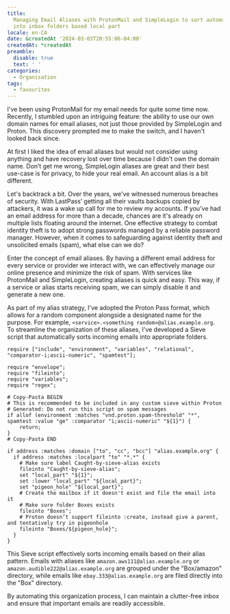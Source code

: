 ```yaml
---
title:
  Managing Email Aliases with ProtonMail and SimpleLogin to sort automatically
  into inbox folders based local part
locale: en-CA
date: &createdAt '2024-03-03T20:55:06-04:00'
createdAt: *createdAt
preamble:
  disable: true
  text: ' '
categories:
  - Organisation
tags:
  - favourites
---
```


I've been using ProtonMail for my email needs for quite some time now. Recently,
I stumbled upon an intriguing feature: the ability to use our own domain names
for email aliases, not just those provided by SimpleLogin and Proton. This
discovery prompted me to make the switch, and I haven't looked back since.

At first I liked the idea of email aliases but would not consider using anything
and have recovery lost over time because I didn't own the domain name. Don’t get
me wrong, SimpleLogin aliases are great and their best use-case is for privacy,
to hide your real email. An account alias is a bit different.

Let's backtrack a bit. Over the years, we've witnessed numerous breaches of
security. With LastPass’ getting all their vaults backups copied by attackers,
it was a wake up call for me to review my accounts. If you've had an email
address for more than a decade, chances are it's already on multiple lists
floating around the internet. One effective strategy to combat identity theft is
to adopt strong passwords managed by a reliable password manager. However, when
it comes to safeguarding against identity theft and unsolicited emails (spam),
what else can we do?

Enter the concept of email aliases. By having a different email address for
every service or provider we interact with, we can effectively manage our online
presence and minimize the risk of spam. With services like ProtonMail and
SimpleLogin, creating aliases is quick and easy. This way, if a service or alias
starts receiving spam, we can simply disable it and generate a new one.

As part of my alias strategy, I've adopted the Proton Pass format, which allows
for a random component alongside a designated name for the purpose. For example,
`<service>.<something random>@alias.example.org`. To streamline the organization
of these aliases, I've developed a Sieve script that automatically sorts
incoming emails into appropriate folders.

```sieve
require ["include", "environment", "variables", "relational", "comparator-i;ascii-numeric", "spamtest"];

require "envelope";
require "fileinto";
require "variables";
require "regex";

# Copy-Pasta BEGIN
# This is recommended to be included in any custom sieve within Proton
# Generated: Do not run this script on spam messages
if allof (environment :matches "vnd.proton.spam-threshold" "*", spamtest :value "ge" :comparator "i;ascii-numeric" "${1}") {
    return;
}
# Copy-Pasta END

if address :matches :domain ["to", "cc", "bcc"] "alias.example.org" {
  if address :matches :localpart "to" "*.*" {
    # Make sure label Caught-by-sieve-alias exists
    fileinto "Caught-by-sieve-alias";
    set "local_part" "${1}";
    set :lower "local_part" "${local_part}";
    set "pigeon_hole" "${local_part}";
    # Create the mailbox if it doesn't exist and file the email into it
    # Make sure folder Boxes exists
    fileinto "Boxes";
    # Proton doesn’t support fileinto :create, instead give a parent, and tentatively try in pigeonhole
    fileinto "Boxes/${pigeon_hole}";
  }
}
```

This Sieve script effectively sorts incoming emails based on their alias
pattern. Emails with aliases like `amazon.aws111@alias.example.org` or
`amazon.audible222@alias.example.org` are grouped under the "Box/amazon"
directory, while emails like `ebay.333@alias.example.org` are filed directly
into the "Box" directory.

By automating this organization process, I can maintain a clutter-free inbox and
ensure that important emails are readily accessible.

[lessons-from-lastpass]:
  https://proton.me/blog/lessons-from-lastpass
  'Lessons from LastPass'
